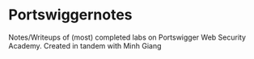 # Portswiggernotes
Notes/Writeups of (most) completed labs on Portswigger Web Security Academy. Created in tandem with Minh Giang
